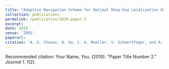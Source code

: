 ```yaml
---
title: "Adaptive Navigation Scheme for Optimal Deep-Sea Localization Using Multimodal Perception Cues"
collection: publications
permalink: /publication/2019-paper-2
excerpt: 
date: 2019
venue: 'IROS'
paperurl: 
citation: 'A. G. Chavez, Q. Xu, C. A. Mueller, S. Schwertfeger, and A. Birk. &quot;Adaptive Navigation Scheme for Optimal Deep-Sea Localization Using Multimodal Perception Cues.&quot; IEEE/RSJ International Conference on Intelligent Robots and Systems (IROS): IEEE Press, 2019'
---
```


Recommended citation: Your Name, You. (2010). "Paper Title Number 2." <i>Journal 1</i>. 1(2).